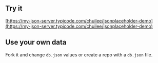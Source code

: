 ## Try it

[https://my-json-server.typicode.com/chuilee/jsonplaceholder-demo](https://my-json-server.typicode.com/chuilee/jsonplaceholder-demo)

## Use your own data

Fork it and change `db.json` values or create a repo with a `db.json` file.
